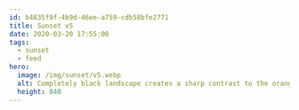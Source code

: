 ```yaml
---
id: b4835f9f-4b9d-46ee-a759-cdb58bfe2771
title: Sunset v5
date: 2020-03-20 17:55:00
tags:
  - sunset
  - feed
hero:
  image: /img/sunset/v5.webp
  alt: Completely black landscape creates a sharp contrast to the orange-red sky. Long clouds start from the lower left and reach the upper right like strings.
  height: 840
---
```

